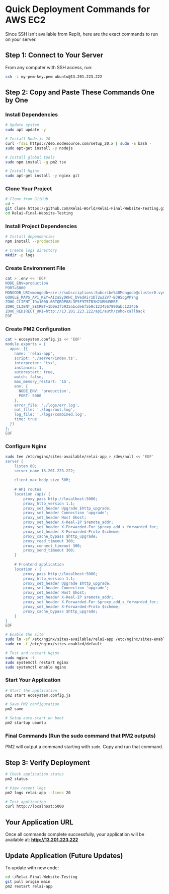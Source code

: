 # Quick Deployment Commands for AWS EC2

Since SSH isn't available from Replit, here are the exact commands to run on your server.

## Step 1: Connect to Your Server
From any computer with SSH access, run:
```bash
ssh -i my-pem-key.pem ubuntu@13.201.223.222
```

## Step 2: Copy and Paste These Commands One by One

### Install Dependencies
```bash
# Update system
sudo apt update -y

# Install Node.js 20
curl -fsSL https://deb.nodesource.com/setup_20.x | sudo -E bash -
sudo apt-get install -y nodejs

# Install global tools
sudo npm install -g pm2 tsx

# Install Nginx
sudo apt-get install -y nginx git
```

### Clone Your Project
```bash
# Clone from GitHub
cd ~
git clone https://github.com/Relai-World/Relai-Final-Website-Testing.git
cd Relai-Final-Website-Testing
```

### Install Project Dependencies
```bash
# Install dependencies
npm install --production

# Create logs directory
mkdir -p logs
```

### Create Environment File
```bash
cat > .env << 'EOF'
NODE_ENV=production
PORT=5000
MONGODB_URI=mongodb+srv://subscriptions:Subcribe%40Mongodb@cluster0.vynzql2.mongodb.net/Relai?retryWrites=true&w=majority&appName=Cluster0
GOOGLE_MAPS_API_KEY=AIzaSyDKHC_bVedAir1Dl2w2ZV7-B3H5qgVPYng
ZOHO_CLIENT_ID=1000.6RTQRDP88L3F5F9T5TB3H2XRMU9BBE
ZOHO_CLIENT_SECRET=1b0e3f5935abcde6f5b9c1234567890abc123456
ZOHO_REDIRECT_URI=http://13.201.223.222/api/auth/zoho/callback
EOF
```

### Create PM2 Configuration
```bash
cat > ecosystem.config.js << 'EOF'
module.exports = {
  apps: [{
    name: 'relai-app',
    script: './server/index.ts',
    interpreter: 'tsx',
    instances: 1,
    autorestart: true,
    watch: false,
    max_memory_restart: '1G',
    env: {
      NODE_ENV: 'production',
      PORT: 5000
    },
    error_file: './logs/err.log',
    out_file: './logs/out.log',
    log_file: './logs/combined.log',
    time: true
  }]
};
EOF
```

### Configure Nginx
```bash
sudo tee /etc/nginx/sites-available/relai-app > /dev/null << 'EOF'
server {
    listen 80;
    server_name 13.201.223.222;
    
    client_max_body_size 50M;
    
    # API routes
    location /api/ {
        proxy_pass http://localhost:5000;
        proxy_http_version 1.1;
        proxy_set_header Upgrade $http_upgrade;
        proxy_set_header Connection 'upgrade';
        proxy_set_header Host $host;
        proxy_set_header X-Real-IP $remote_addr;
        proxy_set_header X-Forwarded-For $proxy_add_x_forwarded_for;
        proxy_set_header X-Forwarded-Proto $scheme;
        proxy_cache_bypass $http_upgrade;
        proxy_read_timeout 300;
        proxy_connect_timeout 300;
        proxy_send_timeout 300;
    }
    
    # Frontend application
    location / {
        proxy_pass http://localhost:5000;
        proxy_http_version 1.1;
        proxy_set_header Upgrade $http_upgrade;
        proxy_set_header Connection 'upgrade';
        proxy_set_header Host $host;
        proxy_set_header X-Real-IP $remote_addr;
        proxy_set_header X-Forwarded-For $proxy_add_x_forwarded_for;
        proxy_set_header X-Forwarded-Proto $scheme;
        proxy_cache_bypass $http_upgrade;
    }
}
EOF

# Enable the site
sudo ln -sf /etc/nginx/sites-available/relai-app /etc/nginx/sites-enabled/
sudo rm -f /etc/nginx/sites-enabled/default

# Test and restart Nginx
sudo nginx -t
sudo systemctl restart nginx
sudo systemctl enable nginx
```

### Start Your Application
```bash
# Start the application
pm2 start ecosystem.config.js

# Save PM2 configuration
pm2 save

# Setup auto-start on boot
pm2 startup ubuntu
```

### Final Commands (Run the sudo command that PM2 outputs)
PM2 will output a command starting with `sudo`. Copy and run that command.

## Step 3: Verify Deployment
```bash
# Check application status
pm2 status

# View recent logs
pm2 logs relai-app --lines 20

# Test application
curl http://localhost:5000
```

## Your Application URL
Once all commands complete successfully, your application will be available at:
**http://13.201.223.222**

## Update Application (Future Updates)
To update with new code:
```bash
cd ~/Relai-Final-Website-Testing
git pull origin main
pm2 restart relai-app
```